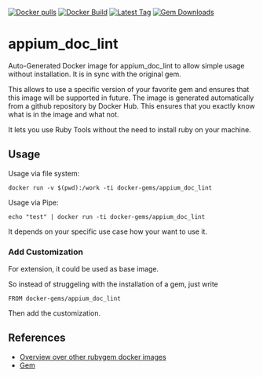 [![Docker pulls](https://img.shields.io/docker/pulls/rubygem/appium_doc_lint.svg)](https://hub.docker.com/r/rubygem/appium_doc_lint/)
[![Docker Build](https://img.shields.io/docker/automated/rubygem/appium_doc_lint.svg)](https://hub.docker.com/r/rubygem/appium_doc_lint/)
[![Latest Tag](https://img.shields.io/github/tag/docker-rubygem/appium_doc_lint.svg)](https://hub.docker.com/r/rubygem/appium_doc_lint/)
[![Gem Downloads](https://img.shields.io/gem/dt/appium_doc_lint.svg)](https://rubygems.org/gems/appium_doc_lint/)
# appium_doc_lint

Auto-Generated Docker image for appium_doc_lint to allow simple usage without installation.
It is in sync with the original gem.

This allows to use a specific version of your favorite gem and ensures that this image will be supported in future.
The image is generated automatically from a github repository by Docker Hub.
This ensures that you exactly know what is in the image and what not.

It lets you use Ruby Tools without the need to install ruby on your machine.

## Usage

Usage via file system:

`docker run -v $(pwd):/work -ti docker-gems/appium_doc_lint`

Usage via Pipe:

`echo "test" | docker run -ti docker-gems/appium_doc_lint`

It depends on your specific use case how your want to use it.

### Add Customization

For extension, it could be used as base image.

So instead of struggeling with the installation of a gem, just write

`FROM docker-gems/appium_doc_lint`

Then add the customization.

## References

 - [Overview over other rubygem docker images](https://github.com/thinkbot/docker-rubygem)
 - [Gem](https://rubygems.org/gems/appium_doc_lint/)
